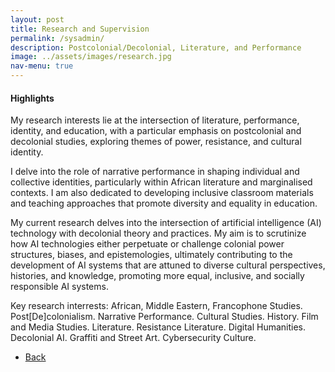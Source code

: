 ```yaml
---
layout: post
title: Research and Supervision
permalink: /sysadmin/
description: Postcolonial/Decolonial, Literature, and Performance
image: ../assets/images/research.jpg
nav-menu: true
---
```

<h4>Highlights</h4>
<div class="table-wrapper">
 
</div>


My research interests lie at the intersection of literature, performance, identity, and education, with a particular emphasis on postcolonial and decolonial studies, exploring themes of power, resistance, and cultural identity. 

I delve into the role of narrative performance in shaping individual and collective identities, particularly within African literature and marginalised contexts. I am also dedicated to developing inclusive classroom materials and teaching approaches that promote diversity and equality in education.

My current research delves into the intersection of artificial intelligence (AI) technology with decolonial theory and practices. My aim is to scrutinize how AI technologies either perpetuate or challenge colonial power structures, biases, and epistemologies, ultimately contributing to the development of AI systems that are attuned to diverse cultural perspectives, histories, and knowledge, promoting more equal, inclusive, and socially responsible AI systems.

Key research interrests: African, Middle Eastern, Francophone Studies. Post[De]colonialism. Narrative Performance. Cultural Studies. History. Film and Media Studies. Literature. Resistance Literature. Digital Humanities. Decolonial AI. Graffiti and Street Art. Cybersecurity Culture.


<ul class="actions">
<li><a href="/" class="button next scrolly">Back</a></li>
</ul>
